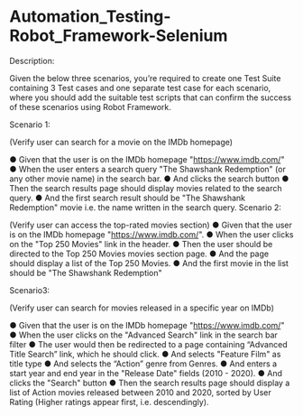 # Automation_Testing-Robot_Framework-Selenium

Description:

Given the below three scenarios, you’re required to create one Test Suite containing 3 Test cases and one separate test case for each scenario, where you should add the suitable test scripts that can confirm the success of these scenarios using Robot Framework.

Scenario 1:

(Verify user can search for a movie on the IMDb homepage)

● Given that the user is on the IMDb homepage "https://www.imdb.com/"
● When the user enters a search query "The Shawshank Redemption" (or any other movie
name) in the search bar.
● And clicks the search button
● Then the search results page should display movies related to the search query.
● And the first search result should be "The Shawshank Redemption" movie i.e. the name
written in the search query.
Scenario 2: 

(Verify user can access the top-rated movies section)
● Given that the user is on the IMDb homepage "https://www.imdb.com/".
● When the user clicks on the "Top 250 Movies" link in the header.
● Then the user should be directed to the Top 250 Movies movies section page.
● And the page should display a list of the Top 250 Movies.
● And the first movie in the list should be "The Shawshank Redemption"

Scenario3:

(Verify user can search for movies released in a specific year on IMDb)

● Given that the user is on the IMDb homepage "https://www.imdb.com/"
● When the user clicks on the "Advanced Search" link in the search bar filter
● The user would then be redirected to a page containing “Advanced Title Search” link,
which he should click.
● And selects "Feature Film" as title type
● And selects the “Action” genre from Genres.
● And enters a start year and end year in the "Release Date" fields (2010 - 2020).
● And clicks the "Search" button
● Then the search results page should display a list of Action movies released between
2010 and 2020, sorted by User Rating (Higher ratings appear first, i.e. descendingly).
